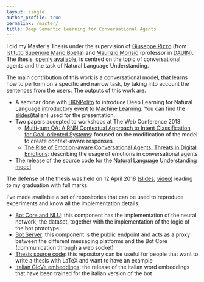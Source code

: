 ```yaml
---
layout: single
author_profile: true
permalink: /master/
title: Deep Semantic Learning for Conversational Agents
---
```


I did my Master's Thesis under the supervision of [Giuseppe Rizzo](http://giusepperizzo.github.io/) (from [Istituto Superiore Mario Boella](http://www.ismb.it/)) and [Maurizio Morisio](https://softeng.polito.it/morisio/) (professor in [DAUIN](http://www.dauin.polito.it/it/)).
The thesis, [openly available](https://webthesis.biblio.polito.it/7552/1/tesi.pdf), is centred on the topic of conversational agents and the task of Natural Language Understanding.

The main contribution of this work is a conversational model, that learns how to perform on a specific and narrow task, by taking into account the sentences from the users. The outputs of this work are:

- A seminar done with [HKNPolito](https://hknpolito.org/) to introduce Deep Learning for Natural Language [introductory event to Machine Learning](https://hknpolito.org/events/introduzione-al-machine-learning/). You can find the [slides](https://www.slideshare.net/MartinoMensio/deep-learning-per-la-comprensione-del-linguaggio-naturale-hkn-91564619)(italian) used for the presentation.
- Two papers accepted to workshops at The Web Conference 2018:
  - [Multi-turn QA: A RNN Contextual Approach to Intent Classification for Goal-oriented Systems](https://dl.acm.org/doi/10.1145/3184558.3191539): focused on the modification of the model to create context-aware responses
  - [The Rise of Emotion-aware Conversational Agents: Threats in Digital Emotions](https://dl.acm.org/doi/10.1145/3184558.3191607): describing the usage of emotions in conversational agents
- The release of the source code for the [Natural Language Understanding model](https://github.com/D2KLab/botcycle)

The defense of the thesis was held on 12 April 2018 ([slides](https://www.slideshare.net/MartinoMensio/deep-semantic-learning-for-conversational-agents-93694181), [video](https://youtu.be/OyJyip7_-yM)) leading to my graduation with full marks.

I've made available a set of repositories that can be used to reproduce experiments and know all the implementation details:
- [Bot Core and NLU](https://github.com/D2KLab/botcycle): this component has the implementation of the neural network, the dataset, together with the implementation of the logic of the bot prototype
- [Bot Server](https://github.com/MartinoMensio/botcycle-server): this component is the public endpoint and acts as a proxy between the different messaging platforms and the Bot Core (communication through a web socket)
- [Thesis source code](https://github.com/MartinoMensio/masters_thesis): this repository can be useful for people that want to write a thesis with LaTeX and want to have an example
- [Italian GloVe embeddings](https://github.com/MartinoMensio/it_vectors_wiki_spacy/): the release of the italian word embeddings that have been trained for the italian version of the bot


<!-- You can interact with the bot on the following platforms:

- Telegram:
  - [English](https://telegram.me/botcycle_bot)
  - [Italian](https://telegram.me/botcycle_it_bot)
- Facebook Messenger:
  - [English](https://m.me/BotCycleEn)
  - [Italian](https://m.me/BotCycleIt)
- Skype:
  - [English](https://join.skype.com/bot/2cb007d1-5dd5-441a-8503-23268e2df32d)
  - [Italian](https://join.skype.com/bot/db2aa777-2e46-40fc-9e49-9bc9d1db201b)
- Dedicated webserver:
  - [English](https://botcycle-server.herokuapp.com/) -->
